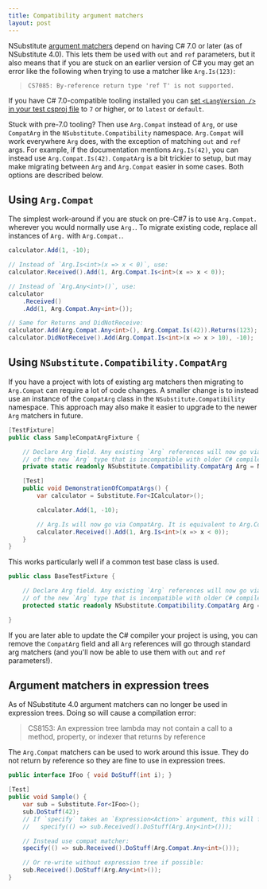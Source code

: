 ```yaml
---
title: Compatibility argument matchers
layout: post
---
```


NSubstitute [argument matchers](/help/argument-matchers) depend on having C# 7.0 or later (as of NSubstitute 4.0). This lets them be used with `out` and `ref` parameters, but it also means that if you are stuck on an earlier version of C# you may get an error like the following when trying to use a matcher like `Arg.Is(123)`:

> `CS7085: By-reference return type 'ref T' is not supported.`

If you have C# 7.0-compatible tooling installed you can [set `<LangVersion />` in your test csproj file](https://docs.microsoft.com/en-us/dotnet/csharp/language-reference/configure-language-version) to `7` or higher, or to `latest` or `default`.

Stuck with pre-7.0 tooling? Then use `Arg.Compat` instead of `Arg`, or use `CompatArg` in the `NSubstitute.Compatibility` namespace. `Arg.Compat` will work everywhere `Arg` does, with the exception of matching `out` and `ref` args. For example, if the documentation mentions `Arg.Is(42)`, you can instead use `Arg.Compat.Is(42)`. `CompatArg` is a bit trickier to setup, but may make migrating between `Arg` and `Arg.Compat` easier in some cases. Both options are described below.

<!--
```requiredcode
public interface ICalculator {
    int Add(int a, int b);
}
ICalculator calculator;
[SetUp] public void SetUp() { 
    calculator = Substitute.For<ICalculator>(); 
}
```
-->

## Using `Arg.Compat`

The simplest work-around if you are stuck on pre-C#7 is to use `Arg.Compat.` wherever you would normally use `Arg.`. To migrate existing code, replace all instances of `Arg.` with `Arg.Compat.`.

```csharp
calculator.Add(1, -10);

// Instead of `Arg.Is<int>(x => x < 0)`, use:
calculator.Received().Add(1, Arg.Compat.Is<int>(x => x < 0));

// Instead of `Arg.Any<int>()`, use:
calculator
    .Received()
    .Add(1, Arg.Compat.Any<int>());

// Same for Returns and DidNotReceive:
calculator.Add(Arg.Compat.Any<int>(), Arg.Compat.Is(42)).Returns(123);
calculator.DidNotReceive().Add(Arg.Compat.Is<int>(x => x > 10), -10);
```

## Using `NSubstitute.Compatibility.CompatArg`

If you have a project with lots of existing arg matchers then migrating to `Arg.Compat` can require a lot of code changes. A smaller change is to instead use an instance of the `CompatArg` class in the `NSubstitute.Compatibility` namespace. This approach may also make it easier to upgrade to the newer `Arg` matchers in future.

```csharp
[TestFixture]
public class SampleCompatArgFixture {

    // Declare Arg field. Any existing `Arg` references will now go via `CompatArg`, instead
    // of the new `Arg` type that is incompatible with older C# compilers.
    private static readonly NSubstitute.Compatibility.CompatArg Arg = NSubstitute.Compatibility.CompatArg.Instance;

    [Test]
    public void DemonstrationOfCompatArgs() {
        var calculator = Substitute.For<ICalculator>();

        calculator.Add(1, -10);

        // Arg.Is will now go via CompatArg. It is equivalent to Arg.Compat.Is.
        calculator.Received().Add(1, Arg.Is<int>(x => x < 0));
    }
}
```

This works particularly well if a common test base class is used.

```csharp
public class BaseTestFixture {

    // Declare Arg field. Any existing `Arg` references will now go via `CompatArg`, instead
    // of the new `Arg` type that is incompatible with older C# compilers.
    protected static readonly NSubstitute.Compatibility.CompatArg Arg = NSubstitute.Compatibility.CompatArg.Instance;

}
```

If you are later able to update the C# compiler your project is using, you can remove the `CompatArg` field and all `Arg` references will go through standard arg matchers (and you'll now be able to use them with `out` and `ref` parameters!).

## Argument matchers in expression trees

As of NSubstitute 4.0 argument matchers can no longer be used in expression trees. Doing so will cause a compilation error:

> CS8153: An expression tree lambda may not contain a call to a method, property, or indexer that returns by reference

The `Arg.Compat` matchers can be used to work around this issue. They do not return by reference so they are fine to use in expression trees. 

<!--
```requiredcode
// Pretending this takes an Expression<Action> arg (rather than adding a reference to
// System.Linq.Expression).
protected void specify(Action expectation) {
    expectation();
}
```
-->

```csharp
public interface IFoo { void DoStuff(int i); }

[Test]
public void Sample() {
    var sub = Substitute.For<IFoo>();
    sub.DoStuff(42);
    // If `specify` takes an `Expression<Action>` argument, this will fail with CS8153: 
    //   specify(() => sub.Received().DoStuff(Arg.Any<int>()));

    // Instead use compat matcher:
    specify(() => sub.Received().DoStuff(Arg.Compat.Any<int>()));

    // Or re-write without expression tree if possible:
    sub.Received().DoStuff(Arg.Any<int>());
}
```
